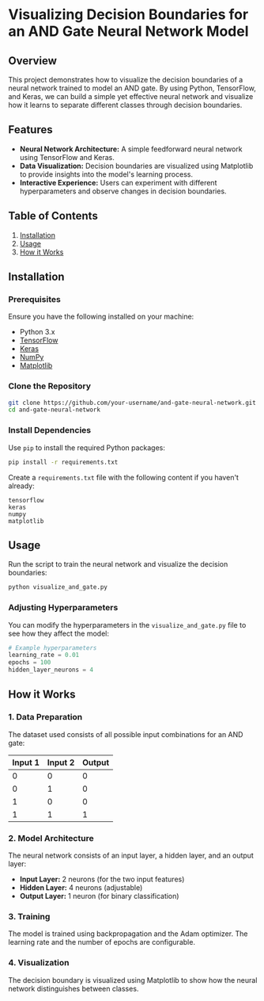 # Visualizing Decision Boundaries for an AND Gate Neural Network Model


## Overview

This project demonstrates how to visualize the decision boundaries of a neural network trained to model an AND gate. By using Python, TensorFlow, and Keras, we can build a simple yet effective neural network and visualize how it learns to separate different classes through decision boundaries.

## Features

- **Neural Network Architecture:** A simple feedforward neural network using TensorFlow and Keras.
- **Data Visualization:** Decision boundaries are visualized using Matplotlib to provide insights into the model's learning process.
- **Interactive Experience:** Users can experiment with different hyperparameters and observe changes in decision boundaries.

## Table of Contents

1. [Installation](#installation)
2. [Usage](#usage)
3. [How it Works](#how-it-works)


## Installation

### Prerequisites

Ensure you have the following installed on your machine:

- Python 3.x
- [TensorFlow](https://www.tensorflow.org/install)
- [Keras](https://keras.io/getting_started/)
- [NumPy](https://numpy.org/install/)
- [Matplotlib](https://matplotlib.org/stable/users/installing.html)

### Clone the Repository

```bash
git clone https://github.com/your-username/and-gate-neural-network.git
cd and-gate-neural-network
```

### Install Dependencies

Use `pip` to install the required Python packages:

```bash
pip install -r requirements.txt
```

Create a `requirements.txt` file with the following content if you haven't already:

```plaintext
tensorflow
keras
numpy
matplotlib
```

## Usage

Run the script to train the neural network and visualize the decision boundaries:

```bash
python visualize_and_gate.py
```

### Adjusting Hyperparameters

You can modify the hyperparameters in the `visualize_and_gate.py` file to see how they affect the model:

```python
# Example hyperparameters
learning_rate = 0.01
epochs = 100
hidden_layer_neurons = 4
```

## How it Works

### 1. Data Preparation

The dataset used consists of all possible input combinations for an AND gate:

| Input 1 | Input 2 | Output |
|---------|---------|--------|
| 0       | 0       | 0      |
| 0       | 1       | 0      |
| 1       | 0       | 0      |
| 1       | 1       | 1      |

### 2. Model Architecture

The neural network consists of an input layer, a hidden layer, and an output layer:

- **Input Layer:** 2 neurons (for the two input features)
- **Hidden Layer:** 4 neurons (adjustable)
- **Output Layer:** 1 neuron (for binary classification)

### 3. Training

The model is trained using backpropagation and the Adam optimizer. The learning rate and the number of epochs are configurable.

### 4. Visualization

The decision boundary is visualized using Matplotlib to show how the neural network distinguishes between classes.

